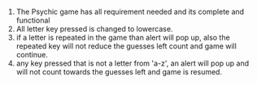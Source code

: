 1. The Psychic game has all requirement needed and its complete and functional
2. All letter key pressed is changed to lowercase.
3. if a letter is repeated in the game than alert will pop up, also the repeated key will not reduce the guesses left count and game will continue.
4. any key pressed that is not a letter from 'a-z', an alert will pop up and will not count towards the guesses left and game is resumed.
